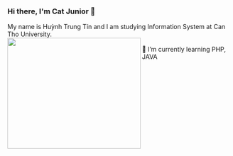 ### Hi there, I'm Cat Junior 👋
My name is Huỳnh Trung Tín and I am studying Information System at Can Tho University.   
<img align = "left" src="https://camo.githubusercontent.com/63371d36886ee658f5a97401f393e1ab1684b2fd3de674b8f5efc7d410b2a3d0/68747470733a2f2f6d656469612e67697068792e636f6d2f6d656469612f57556c706c634d704f43456d5447427442572f67697068792e676966" width="300" height="250">  
🌱 I’m currently learning PHP, JAVA

